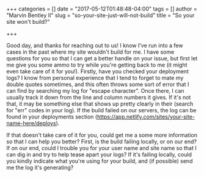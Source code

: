 +++
categories = []
date = "2017-05-12T01:48:48-04:00"
tags = []
author = "Marvin Bentley II"
slug = "so-your-site-just-will-not-build"
title = "So your site won't build?"

+++


Good day, and thanks for reaching out to us! I know I've run into a few cases in the past where my site wouldn't build for me. I have some questions for you so that I can get a better handle on your issue, but first let me give you some ammo to try while you're getting back to me (it might even take care of it for you!). Firstly, have you checked your deployment logs? I know from personal experience that I tend to forget to mate my double quotes sometimes, and this often throws some sort of error that I can find by searching my log for "escape character". Once there, I can usually track it down from the line and column numbers it gives. If it's not that, it may be something else that shows up pretty clearly in their (search for "err" codes in your log). If the build failed on our servers, the log can be found in your deployments section (https://app.netlify.com/sites/your-site-name-here/deploys).

If that doesn't take care of it for you, could get me a some more information so that I can help you better? First, is the build failing locally, or on our end? If on our end, could I trouble you for your user name and site name so that I can dig in and try to help tease apart your logs? If it's failing locally, could you kindly indicate what you're using for your build, and (if possible) send me the log it's generating?
